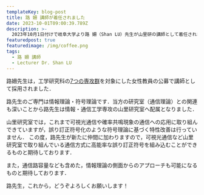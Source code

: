 ```yaml
---
templateKey: blog-post
title: 路 姍 講師が着任されました
date: 2023-10-01T09:00:39.789Z
description: >-
  2023年10月1日付けで岐阜大学より路 姍（Shan LU）先生が山里研の講師として着任されました
featuredpost: true
featuredimage: /img/coffee.png
tags:
  - 路 姍 講師
  - Lecturer Dr. Shan LU
---
```


路姍先生は，工学研究科の[7つの専攻群](https://www.engg.nagoya-u.ac.jp/dept/)を対象にした女性教員の公募で講師として採用されました．

路先生のご専門は情報理論・符号理論です．当方の研究室（通信理論）との関連も深いことから路先生は情報・通信工学専攻の山里研究室へ配属となりました．

山里研究室では，これまで可視光通信や確率共鳴現象の通信への応用に取り組んできていますが，誤り訂正符号化のような符号理論に基づく特性改善は行っていません．
この度，路先生が新たに仲間に加わりますので，可視光通信など山里研究室で取り組んでいる通信方式に高能率な誤り訂正符号を組み込むことができるものと期待しております．

また，通信路容量なども含めた，情報理論の側面からのアプローチも可能になるものと期待しております．

路先生，これから，どうぞよろしくお願いします！
